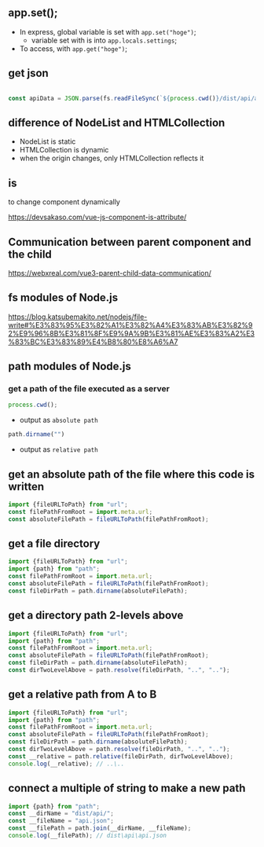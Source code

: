 ## app.set();

- In express, global variable is set with `app.set("hoge")`;
    - variable set with is into `app.locals.settings`;
- To access, with `app.get("hoge")`;

## get json

``` js

const apiData = JSON.parse(fs.readFileSync(`${process.cwd()}/dist/api/api.json`, "utf8"));

```

## difference of NodeList and HTMLCollection

- NodeList is static
- HTMLCollection is dynamic
- when the origin changes, only HTMLCollection reflects it

## is

to change component dynamically

https://devsakaso.com/vue-js-component-is-attribute/

## Communication between parent component and the child

https://webxreal.com/vue3-parent-child-data-communication/

## fs modules of Node.js

https://blog.katsubemakito.net/nodejs/file-write#%E3%83%95%E3%82%A1%E3%82%A4%E3%83%AB%E3%82%92%E9%96%8B%E3%81%8F%E9%9A%9B%E3%81%AE%E3%83%A2%E3%83%BC%E3%83%89%E4%B8%80%E8%A6%A7

## path modules of Node.js

### get a path of the file executed as a server

``` js
process.cwd();
```
* output as `absolute path`

``` js
path.dirname("")
```
* output as `relative path`

## get an absolute path of the file where this code is written

``` js 
import {fileURLToPath} from "url";
const filePathFromRoot = import.meta.url;
const absoluteFilePath = fileURLToPath(filePathFromRoot);
```

## get a file directory

``` js
import {fileURLToPath} from "url";
import {path} from "path";
const filePathFromRoot = import.meta.url;
const absoluteFilePath = fileURLToPath(filePathFromRoot);
const fileDirPath = path.dirname(absoluteFilePath);
```

## get a directory path 2-levels above

``` js
import {fileURLToPath} from "url";
import {path} from "path";
const filePathFromRoot = import.meta.url;
const absoluteFilePath = fileURLToPath(filePathFromRoot);
const fileDirPath = path.dirname(absoluteFilePath);
const dirTwoLevelAbove = path.resolve(fileDirPath, "..", "..");
```

## get a relative path from A to B

``` js
import {fileURLToPath} from "url";
import {path} from "path";
const filePathFromRoot = import.meta.url;
const absoluteFilePath = fileURLToPath(filePathFromRoot);
const fileDirPath = path.dirname(absoluteFilePath);
const dirTwoLevelAbove = path.resolve(fileDirPath, "..", "..");
const __relative = path.relative(fileDirPath, dirTwoLevelAbove);
console.log(__relative); // ..\..
```

## connect a multiple of string to make a new path

```js
import {path} from "path";
const __dirName = "dist/api/";
const __fileName = "api.json";
const __filePath = path.join(__dirName, __fileName);
console.log(__filePath); // dist\api\api.json
```